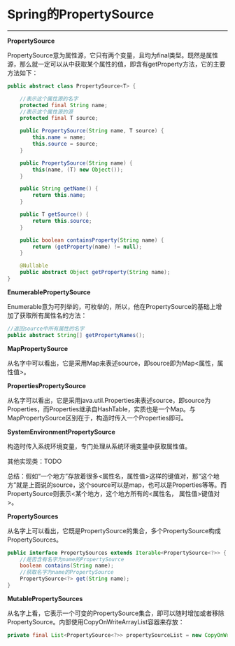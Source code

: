 # Spring的PropertySource

---

**PropertySource**

PropertySource意为属性源，它只有两个变量，且均为final类型。既然是属性源，那么就一定可以从中获取某个属性的值，即含有getProperty方法，它的主要方法如下：

```java
public abstract class PropertySource<T> {

    //表示这个属性源的名字
    protected final String name;
    //表示这个属性源的源
    protected final T source;

    public PropertySource(String name, T source) {
        this.name = name;
        this.source = source;
    }

    public PropertySource(String name) {
        this(name, (T) new Object());
    }

    public String getName() {
        return this.name;
    }

    public T getSource() {
        return this.source;
    }

    public boolean containsProperty(String name) {
        return (getProperty(name) != null);
    }

    @Nullable
    public abstract Object getProperty(String name);
}
```

 **EnumerablePropertySource**

 Enumerable意为可列举的，可枚举的，所以，他在PropertySource的基础上增加了获取所有属性名的方法：

```java
//返回source中所有属性的名字
public abstract String[] getPropertyNames();
```

**MapPropertySource**

从名字中可以看出，它是采用Map来表述source，即source即为Map&lt;属性，属性值&gt;。

**PropertiesPropertySource**

从名字可以看出，它是采用java.util.Properties来表述source，即source为 Properties，而Properties继承自HashTable，实质也是一个Map。与MapPropertySource区别在于，构造时传入一个Properties即可。

**SystemEnvironmentPropertySource**

构造时传入系统环境变量 ，专门处理从系统环境变量中获取属性值。

 其他实现类：TODO

总结：假如“一个地方”存放着很多&lt;属性名，属性值&gt;这样的键值对，那“这个地方”就是上面说的source，这个source可以是map，也可以是Properties等等。而PropertySource则表示&lt;某个地方，这个地方所有的&lt;属性名， 属性值&gt;键值对&gt;。

**PropertySources**

从名字上可以看出，它既是 PropertySource的集合，多个PropertySource构成PropertySources。

```java
public interface PropertySources extends Iterable<PropertySource<?>> {
	//是否含有名字为name的PropertySource
	boolean contains(String name);
	//获取名字为name的PropertySource
	PropertySource<?> get(String name);
}
```

**MutablePropertySources**

 从名字上看，它表示一个可变的PropertySource集合，即可以随时增加或者移除 PropertySource。内部使用CopyOnWriteArrayList容器来存放：

```java
private final List<PropertySource<?>> propertySourceList = new CopyOnWriteArrayList<>();
```



